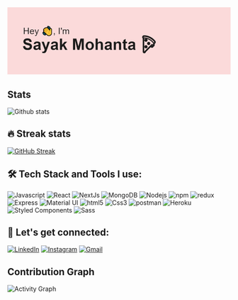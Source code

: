 <img src="https://raw.githubusercontent.com/Medusa-Gitty/Medusa-Gitty/main/header.png">

## Stats

![Github stats](https://github-readme-stats.vercel.app/api?username=Medusa-Gitty&show_icons=true&theme=dracula)

## 🔥 Streak stats
[![GitHub Streak](http://github-readme-streak-stats.herokuapp.com?user=Medusa-Gitty&theme=dracula&date_format=M%20j%5B%2C%20Y%5D)](https://git.io/streak-stats)

## 🛠️ Tech Stack and Tools I use:

<p>
<img alt="Javascript" src="https://img.shields.io/badge/JavaScript-323330?style=for-the-badge&logo=javascript&logoColor=F7DF1E"  height="30px"/>
<img alt="React" src="https://img.shields.io/badge/React-20232A?style=for-the-badge&logo=react&logoColor=61DAFB"  height="30px"/>
<img alt="NextJs" src="https://img.shields.io/badge/Next-black?style=for-the-badge&logo=next.js&logoColor=white"  height="30px"/>
<img alt="MongoDB" src="https://img.shields.io/badge/-MongoDB-13aa52?style=flat-square&logo=mongodb&logoColor=white"  height="30px" />
<img alt="Nodejs" src="https://img.shields.io/badge/-Nodejs-43853d?style=flat-square&logo=Node.js&logoColor=white"  height="30px" />
<img alt="npm" src="https://img.shields.io/badge/NPM-%23000000.svg?style=for-the-badge&logo=npm&logoColor=white"  height="30px"/>
<img alt="redux" src="https://img.shields.io/badge/-Redux-764ABC?style=flat-square&logo=redux&logoColor=white"  height="30px" />
<img alt="Express" src="https://img.shields.io/badge/express.js-%23404d59.svg?style=for-the-badge&logo=express&logoColor=%2361DAFB"  height="30px"/>
<img alt="Material UI" src="https://img.shields.io/badge/Material--UI-0081CB?style=for-the-badge&logo=material-ui&logoColor=white"  height="30px" />
<img alt="html5" src="https://img.shields.io/badge/HTML5-E34F26?style=for-the-badge&logo=html5&logoColor=white"  height="30px"/>
<img alt="Css3" src="https://img.shields.io/badge/CSS3-1572B6?style=for-the-badge&logo=css3&logoColor=white"  height="30px" />
<img alt="postman" src="https://img.shields.io/badge/-Postman-00C7B7?style=flat-square&logo=postman&logoColor=white"  height="30px"/>
<img alt="Heroku" src="https://img.shields.io/badge/-Heroku-430098?style=flat-square&logo=heroku&logoColor=white"  height="30px"/>
<img alt="Styled Components" src="https://img.shields.io/badge/styled--components-DB7093?style=for-the-badge&logo=styled-components&logoColor=white"  height="30px"/>
<img alt="Sass" src="https://img.shields.io/badge/SASS-hotpink.svg?style=for-the-badge&logo=SASS&logoColor=white"  height="30px"/>
</p>

## 🌸 Let's get connected:

<p>
<a href="https://www.linkedin.com/in/medusagitty/" target="_blank"><img alt="LinkedIn" src="https://img.shields.io/badge/linkedin-%230077B5.svg?&style=for-the-badge&logo=linkedin&logoColor=white"  height="30px"/></a>
<a href="https://www.instagram.com/sayak_mohanta/?hl=en" target="_blank"><img alt="Instagram" src="https://img.shields.io/badge/Instagram-E4405F?style=for-the-badge&logo=instagram&logoColor=white"  height="30px"/></a>
 <a href="mailto:sayakmohanta1998@gmail.com" target="_blank"><img alt="Gmail" src="https://img.shields.io/badge/Gmail-D14836?style=for-the-badge&logo=gmail&logoColor=white"  height="30px"/></a>
</p>

## Contribution Graph

![Activity Graph](https://activity-graph.herokuapp.com/graph?username=Medusa-Gitty&theme=github)
